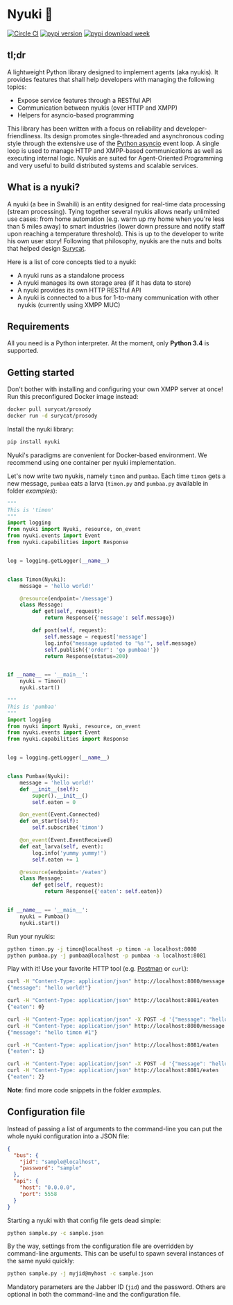 # Nyuki :bee:

[![Circle CI](https://img.shields.io/circleci/project/optiflows/nyuki/master.svg)](https://circleci.com/gh/optiflows/nyuki) [![pypi version](http://img.shields.io/pypi/v/nyuki.svg)](https://pypi.python.org/pypi/nyuki) [![pypi download week](http://img.shields.io/pypi/dw/nyuki.svg)](https://pypi.python.org/pypi/nyuki)

## tl;dr
A lightweight Python library designed to implement agents (aka nyukis). It provides features that shall help developers with managing the following topics:

* Expose service features through a RESTful API
* Communication between nyukis (over HTTP and XMPP)
* Helpers for asyncio-based programming

This library has been written with a focus on reliability and developer-friendliness. Its design promotes single-threaded and asynchronous coding style through the extensive use of the [Python asyncio](https://docs.python.org/3/library/asyncio.html) event loop. A single loop is used to manage HTTP and XMPP-based communications as well as executing internal logic. Nyukis are suited for Agent-Oriented Programming and very useful to build distributed systems and scalable services.

## What is a nyuki?
A nyuki (a bee in Swahili) is an entity designed for real-time data processing (stream processing). Tying together several nyukis allows nearly unlimited use cases: from home automation (e.g. warm up my home when you're less than 5 miles away) to smart industries (lower down pressure and notify staff upon reaching a temperature threshold). This is up to the developer to write his own user story! Following that philosophy, nyukis are the nuts and bolts that helped design [Surycat](http://www.surycat.com).

Here is a list of core concepts tied to a nyuki:

* A nyuki runs as a standalone process
* A nyuki manages its own storage area (if it has data to store)
* A nyuki provides its own HTTP RESTful API
* A nyuki is connected to a bus for 1-to-many communication with other nyukis (currently using XMPP MUC)

## Requirements
All you need is a Python interpreter. At the moment, only **Python 3.4** is supported.

## Getting started
Don't bother with installing and configuring your own XMPP server at once! Run this preconfigured Docker image instead:

```bash
docker pull surycat/prosody
docker run -d surycat/prosody
```

Install the nyuki library:

```bash
pip install nyuki
```

Nyuki's paradigms are convenient for Docker-based environment. We recommend using one container per nyuki implementation.

Let's now write two nyukis, namely `timon` and `pumbaa`. Each time `timon` gets a new message, `pumbaa` eats a larva (`timon.py` and `pumbaa.py` available in folder *examples*):
```python
"""
This is 'timon'
"""
import logging
from nyuki import Nyuki, resource, on_event
from nyuki.events import Event
from nyuki.capabilities import Response


log = logging.getLogger(__name__)


class Timon(Nyuki):
    message = 'hello world!'

    @resource(endpoint='/message')
    class Message:
        def get(self, request):
            return Response({'message': self.message})

        def post(self, request):
            self.message = request['message']
            log.info("message updated to '%s'", self.message)
            self.publish({'order': 'go pumbaa!'})
            return Response(status=200)


if __name__ == '__main__':
    nyuki = Timon()
    nyuki.start()
```

```python
"""
This is 'pumbaa'
"""
import logging
from nyuki import Nyuki, resource, on_event
from nyuki.events import Event
from nyuki.capabilities import Response


log = logging.getLogger(__name__)


class Pumbaa(Nyuki):
    message = 'hello world!'
    def __init__(self):
        super().__init__()
        self.eaten = 0

    @on_event(Event.Connected)
    def on_start(self):
        self.subscribe('timon')

    @on_event(Event.EventReceived)
    def eat_larva(self, event):
        log.info('yummy yummy!')
        self.eaten += 1

    @resource(endpoint='/eaten')
    class Message:
        def get(self, request):
            return Response({'eaten': self.eaten})


if __name__ == '__main__':
    nyuki = Pumbaa()
    nyuki.start()
```


Run your nyukis:

```bash
python timon.py -j timon@localhost -p timon -a localhost:8080
python pumbaa.py -j pumbaa@localhost -p pumbaa -a localhost:8081
```

Play with it! Use your favorite HTTP tool (e.g. [Postman](https://chrome.google.com/webstore/detail/postman/fhbjgbiflinjbdggehcddcbncdddomop) or `curl`):

```bash
curl -H "Content-Type: application/json" http://localhost:8080/message
{"message": "hello world!"}

curl -H "Content-Type: application/json" http://localhost:8081/eaten
{"eaten": 0}

curl -H "Content-Type: application/json" -X POST -d '{"message": "hello timon #1"}' http://localhost:8080/message
curl -H "Content-Type: application/json" http://localhost:8080/message
{"message": "hello timon #1"}

curl -H "Content-Type: application/json" http://localhost:8081/eaten
{"eaten": 1}

curl -H "Content-Type: application/json" -X POST -d '{"message": "hello timon #2"}' http://localhost:8080/message
curl -H "Content-Type: application/json" http://localhost:8081/eaten
{"eaten": 2}
```

**Note**: find more code snippets in the folder *examples*.

## Configuration file
Instead of passing a list of arguments to the command-line you can put the whole nyuki configuration into a JSON file:

```json
{
  "bus": {
    "jid": "sample@localhost",
    "password": "sample"
  },
  "api": {
    "host": "0.0.0.0",
    "port": 5558
  }
}
```

Starting a nyuki with that config file gets dead simple:

```bash
python sample.py -c sample.json
```

By the way, settings from the configuration file are overridden by command-line arguments. This can be useful to spawn several instances of the same nyuki quickly:

```bash
python sample.py -j myjid@myhost -c sample.json
```

Mandatory parameters are the Jabber ID (`jid`) and the password. Others are optional in both the command-line and the configuration file.
